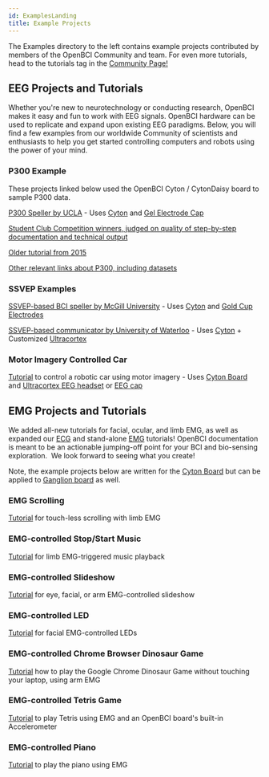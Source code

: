 ```yaml
---
id: ExamplesLanding
title: Example Projects
---
```


The Examples directory to the left contains example projects contributed by members of the OpenBCI Community and team. For even more tutorials, head to the tutorials tag in the [Community Page!](https://openbci.com/community)

## EEG Projects and Tutorials

Whether you're new to neurotechnology or conducting research, OpenBCI makes it easy and fun to work with EEG signals. OpenBCI hardware can be used to replicate and expand upon existing EEG paradigms. Below, you will find a few examples from our worldwide Community of scientists and enthusiasts to help you get started controlling computers and robots using the power of your mind.

### P300 Example


These projects linked below used the OpenBCI Cyton / CytonDaisy board to sample P300 data.

[P300 Speller by UCLA](https://github.com/DarrenVawter/P300_BCI/) - Uses [Cyton](https://shop.openbci.com/products/cyton-biosensing-board-8-channel) and [Gel Electrode Cap](https://shop.openbci.com/products/openbci-eeg-electrocap)
 
[Student Club Competition winners, judged on quality of step-by-step documentation and technical output](https://openbci.com/community/2022-neurotechx-student-club-competition-winners/)
 
[Older tutorial from 2015](https://blog.jfrey.info/2015/02/04/openbci-p300-coadapt/)
 
[Other relevant links about P300, including datasets](https://openbci.com/community/publicly-available-eeg-datasets/)


### SSVEP Examples

[SSVEP-based BCI speller by McGill University](https://github.com/NTX-McGill/NeuroTechX-McGill-2021) - Uses [Cyton](https://shop.openbci.com/products/cyton-biosensing-board-8-channel) and [Gold Cup Electrodes](https://shop.openbci.com/products/openbci-gold-cup-electrodes)

[SSVEP-based communicator by University of Waterloo](https://github.com/WATOLINK/mind-speech-interface-ssvep) - Uses [Cyton](https://shop.openbci.com/products/cyton-biosensing-board-8-channel) + Customized [Ultracortex](https://shop.openbci.com/products/ultracortex-mark-iv)

### Motor Imagery Controlled Car

[Tutorial](Examples/EEGProjects/20-Motor_Imagery.md) to control a robotic car using motor imagery - Uses [Cyton Board](https://shop.openbci.com/collections/frontpage/products/cyton-biosensing-board-8-channel?variant=38958638542) and [Ultracortex EEG headset](https://shop.openbci.com/collections/frontpage/products/ultracortex-mark-iv) or [EEG cap](https://shop.openbci.com/collections/frontpage/products/openbci-eeg-electrocap-kit)

## EMG Projects and Tutorials

We added all-new tutorials for facial, ocular, and limb EMG, as well as expanded our [ECG](GettingStarted/Biosensing-Setups/03-ECG-Setup.md) and stand-alone [EMG](GettingStarted/Biosensing-Setups/02-EMG-Setup.md) tutorials! OpenBCI documentation is meant to be an actionable jumping-off point for your BCI and bio-sensing exploration.  We look forward to seeing what you create!

Note, the example projects below are written for the [Cyton Board](https://shop.openbci.com/collections/frontpage/products/cyton-biosensing-board-8-channel) but can be applied to [Ganglion board](https://shop.openbci.com/collections/frontpage/products/ganglion-board) as well.

### EMG Scrolling

[Tutorial](Examples/EMGProjects/01-EMG_Scrolling.md) for touch-less scrolling with limb EMG

### EMG-controlled Stop/Start Music

[Tutorial](Examples/EMGProjects/02-EMG_Controlled_Music.md) for limb EMG-triggered music playback

### EMG-controlled Slideshow

[Tutorial](Examples/EMGProjects/03-EMG_Controlled_Slideshow.md) for eye, facial, or arm EMG-controlled slideshow

### EMG-controlled LED

[Tutorial](Examples/EMGProjects/04-EMG_LED.md) for facial EMG-controlled LEDs

### EMG-controlled Chrome Browser Dinosaur Game

[Tutorial](Examples/EMGProjects/05-EMG_Chrome_Dino_Game.md) how to play the Google Chrome Dinosaur Game without touching your laptop, using arm EMG

### EMG-controlled Tetris Game

[Tutorial](Examples/EMGProjects/Tetris_Tutorial.md) to play Tetris using EMG and an OpenBCI board's built-in Accelerometer

### EMG-controlled Piano

[Tutorial](Examples/EMGProjects/EMG_Controlled_Piano.md) to play the piano using EMG
